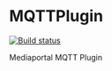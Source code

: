 # MQTTPlugin
[![Build status](https://ci.appveyor.com/api/projects/status/yj74bbhstsucwojj/branch/master?svg=true)](https://ci.appveyor.com/project/andrewjswan79536/mediaportal-mqttplugin/branch/master)

Mediaportal MQTT Plugin
